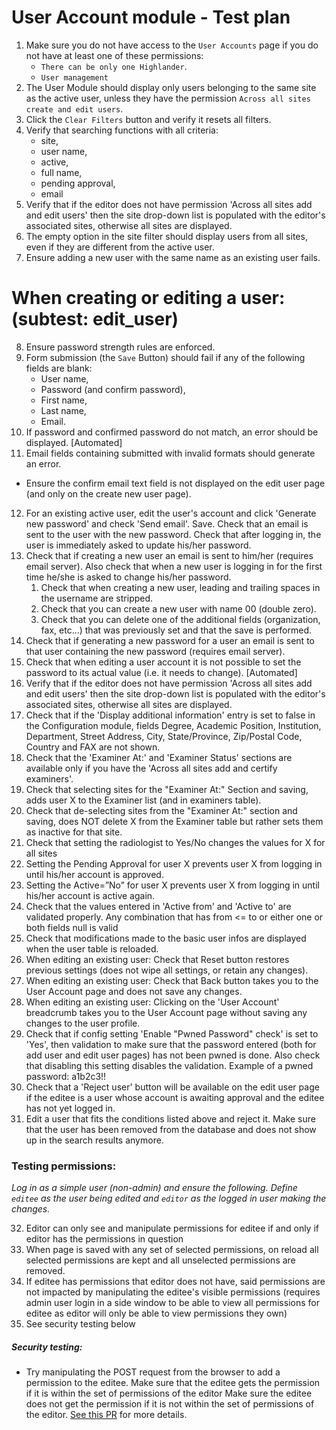 User Account module - Test plan
===============================

1. Make sure you do not have access to the `User Accounts` page if you do not have at least one of these permissions:
      - `There can be only one Highlander`.
      - `User management`
2. The User Module should display only users belonging to the same site as the active user, unless they have the permission `Across all sites create and edit users`.
3. Click the `Clear Filters` button and verify it resets all filters.
4. Verify that searching functions with all criteria: 
    * site, 
    * user name, 
    * active, 
    * full name, 
    * pending approval, 
    * email
5. Verify that if the editor does not have permission 'Across all sites add and edit users' then the site drop-down list is populated with
   the editor's associated sites, otherwise all sites are displayed.
6. The empty option in the site filter should display users from all sites, even if they are different from the active user.
7. Ensure adding a new user with the same name as an existing user fails.

When creating or editing a user: (subtest: edit_user)
========================================================

8. Ensure password strength rules are enforced.
9. Form submission (the `Save` Button) should fail if any of the following fields are blank:
      - User name,
      - Password (and confirm password),
      - First name,
      - Last name,
      - Email.
10. If password and confirmed password do not match, an error should be displayed. [Automated]
11. Email fields containing submitted with invalid formats should generate an error. 
     
* Ensure the confirm email text field is not displayed on the edit user page (and only on the create new user page).

12. For an existing active user, edit the user's account and click 'Generate new password' and check 'Send email'.
    Save. Check that an email is sent to the user with the new password. 
    Check that after logging in, the user is immediately asked to update his/her password.
13. Check that if creating a new user an email is sent to him/her (requires email server). Also check that when a new
    user is logging in for the first time he/she is asked to change his/her password.
    1. Check that when creating a new user, leading and trailing spaces in the username are stripped.
    2. Check that you can create a new user with name 00 (double zero).
    3. Check that you can delete one of the additional fields (organization, fax, etc...) that was previously set and that the save is performed.
14. Check that if generating a new password for a user an email is sent to that user containing the new password (requires
    email server).
15. Check that when editing a user account it is not possible to set the password to its actual value (i.e. it needs to change). [Automated]
16. Verify that if the editor does not have permission 'Across all sites add and edit users' then the site drop-down list is populated with
    the editor's associated sites, otherwise all sites are displayed.
17. Check that if the 'Display additional information' entry is set to false in the Configuration module, fields Degree,
    Academic Position, Institution, Department, Street Address, City, State/Province, Zip/Postal Code, Country and 
    FAX are not shown.
18. Check that the 'Examiner At:' and 'Examiner Status' sections are available only if you have the 'Across all sites add and certify examiners'.
19. Check that selecting sites for the "Examiner At:" Section and saving, adds user X to the Examiner list (and in examiners table).
20. Check that de-selecting sites from the "Examiner At:" section and saving, does NOT delete X from the Examiner table but rather sets them as inactive for that site.
21. Check that setting the radiologist to Yes/No changes the values for X for all sites
22. Setting the Pending Approval for user X prevents user X from logging in until his/her account is approved.
23. Setting the Active=”No” for user X prevents user X from logging in until his/her account is active again.
24. Check that the values entered in 'Active from' and 'Active to' are validated properly. Any combination that has from <= to or either one or both fields null is valid
25. Check that modifications made to the basic user infos are displayed when the user table is reloaded.
26. When editing an existing user: Check that Reset button restores previous settings (does not wipe all settings, or
    retain any changes).
27. When editing an existing user: Check that Back button takes you to the User Account page and does not save any
    changes. 
28. When editing an existing user: Clicking on the 'User Account' breadcrumb takes you to the User Account page
    without saving any changes to the user profile.
29. Check that if config setting 'Enable "Pwned Password" check' is set to 'Yes', then validation to make sure that the password
    entered (both for add user and edit user pages) has not been pwned is done. Also check that disabling this setting disables the 
    validation. Example of a pwned password: a1b2c3!!
30. Check that a 'Reject user' button will be available on the edit user page if the editee is a user whose account is awaiting approval and the editee
    has not yet logged in.
31. Edit a user that fits the conditions listed above and reject it. Make sure that the user has been removed from the database and does not show up in
    the search results anymore.
    
### Testing permissions:
*Log in as a simple user (non-admin) and ensure the following. Define `editee` as the user being edited and `editor` as the logged in user making the changes.*

32. Editor can only see and manipulate permissions for editee if and only if editor has the permissions in question
33. When page is saved with any set of selected permissions, on reload all selected permissions are kept and all unselected permissions are removed.
34. If editee has permissions that editor does not have, said permissions are not impacted by manipulating the editee's visible permissions (requires admin user login in a side window to be able to view all permissions for editee as editor will only be able to view permissions they own)
35. See security testing below

##### Security testing:
 - Try manipulating the POST request from the browser to add a permission to the editee. Make sure that the editee gets the permission if it is within the set of permissions of the editor Make sure the editee does not get the permission if it is not within the set of permissions of the editor. [See this PR](https://github.com/aces/Loris/pull/3818#issuecomment-408882440) for more details.
